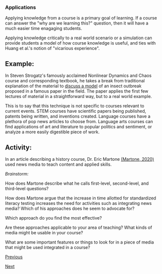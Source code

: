 ### Applications

Applying knowledge from a course is a primary goal of learning. If a course can answer the "why are we learning this?" question, then it will have a much easier time enagaging students.

Applying knowledge critically to a real world scenario or a simulation can provide students a model of how course knowledge is useful, and ties with Huang et al.'s notion of "vicarious experience".

## Example: 

In Steven Strogatz's famously acclaimed Nonlinear Dynamics and Chaos course and corresponding textbook, he takes a break from traditional explanation of the material to [discuss a model](https://www.youtube.com/watch?v=P_YCvTabMO4&list=PLbN57C5Zdl6j_qJA-pARJnKsmROzPnO9V&index=5) of an insect outbreak proposed in a famous paper in the field. The paper applies the first few lectures of material in a straightforward way, but to a real world example.

This is to say that this technique is not specific to courses relevant to current events. STEM courses have scientific papers being published, patents being written, and inventions created. Language courses have a plethora of pop news articles to choose from. Language arts courses can find applications of art and literature to popular politics and sentiment, or analyze a more easily digestible piece of work.

## Activity:

In an article describing a history course, Dr. Eric Martone [(Martone, 2020)](http://www.jespnet.com/journals/Vol_7_No_2_June_2020/2.pdf) used news media to teach content and applied skills.

*Brainstorm:* 

How does Martone describe what he calls first-level, second-level, and third-level questions?

How does Martone argue that the increase in time allotted for standardized literacy testing increases the need for activities such as integrating news media? Which of his approaches does he seem to advocate for?

Which approach do you find the most effective?

Are these approaches applicable to your area of teaching? What kinds of media might be usable in your course? 

What are some important features or things to look for in a piece of media that might be used integrated in a course? 

[Previous](interactive_activities.md)

[Next](peer_reviews.md)